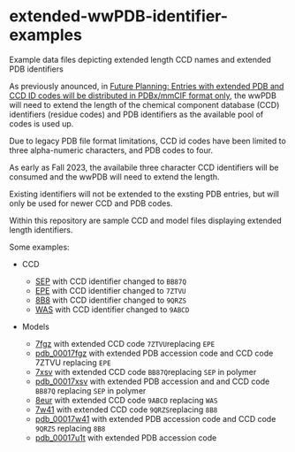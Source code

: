 # extended-wwPDB-identifier-examples
Example data files depicting extended length CCD names and extended PDB identifiers

As previously anounced, in [Future Planning: Entries with extended PDB and CCD ID codes will be distributed in PDBx/mmCIF format only](https://www.wwpdb.org/news/news?year=2021#607760112786e73a79c76f9d), the wwPDB will need to extend the length of the chemical component database (CCD) identifiers (residue codes) and PDB identifiers as the available pool of codes is used up.

Due to legacy PDB file format limitations, CCD id codes have been limited to three alpha-numeric characters, and PDB codes to four.

As early as Fall 2023, the availabile three character CCD identifiers will be consumed and the wwPDB will need to extend the length.

Existing identifiers will not be extended to the exsting PDB entries, but will only be used for newer CCD and PDB codes.

Within this repository are sample CCD and model files displaying extended length identifiers.

Some examples:

* CCD
  * [SEP](CCD/BB87Q.cif) with CCD identifier changed to `BB87Q`
  * [EPE](CCD/7ZTVU.cif) with CCD identifier changed to `7ZTVU`
  * [8B8](CCD/9QRZS.cif) with CCD identifier changed to `9QRZS`
  * [WAS](CCD/9ABCD.cif) with CCD identifier changed to `9ABCD`

* Models
   * [7fgz](Models/7fgz-extended_CCD_code-model.cif) with extended CCD code `7ZTVU`replacing `EPE`
   * [pdb_00017fgz](Models/pdb_00017fgz-extended_PDB_CCD_codes-model.cif) with extended PDB accession code and CCD code 7ZTVU replacing `EPE`
   * [7xsv](Models/7xsv-extended_CCD_code-model.cif) with extended CCD code `BB87Q`replacing `SEP` in polymer
   * [pdb_00017xsv](Models/pdb_00017xsv-extended_PDB_CCD_codes-model.cif) with extended PDB accession and and CCD code `BB87Q` replacing `SEP` in polymer
   * [8eur](Models/8eur-extended_CCD_code-model.cif) with extended CCD code `9ABCD` replacing `WAS`
   * [7w41](Models/7w41-extended_CCD_code-model.cif) with extended CCD code `9QRZS`replacing `8B8`
   * [pdb_00017w41](Models/pdb_00017w41-extended_PDB_CCD_codes-model.cif) with extended PDB accession code and CCD code `9QRZS` replacing `8B8`
   * [pdb_00017u1t](Models/pdb_00017u1t-extended_PDB_codes-model.cif) with extended PDB accession code